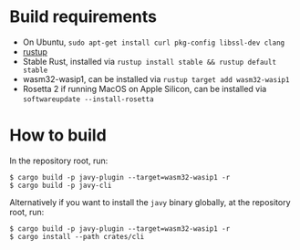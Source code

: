 # Build requirements

- On Ubuntu, `sudo apt-get install curl pkg-config libssl-dev clang`
- [rustup](https://rustup.rs/)
- Stable Rust, installed via `rustup install stable && rustup default stable`
- wasm32-wasip1, can be installed via `rustup target add wasm32-wasip1`
- Rosetta 2 if running MacOS on Apple Silicon, can be installed via
  `softwareupdate --install-rosetta`

# How to build

In the repository root, run:

```
$ cargo build -p javy-plugin --target=wasm32-wasip1 -r
$ cargo build -p javy-cli
```

Alternatively if you want to install the `javy` binary globally, at the
repository root, run:
```
$ cargo build -p javy-plugin --target=wasm32-wasip1 -r
$ cargo install --path crates/cli
```
